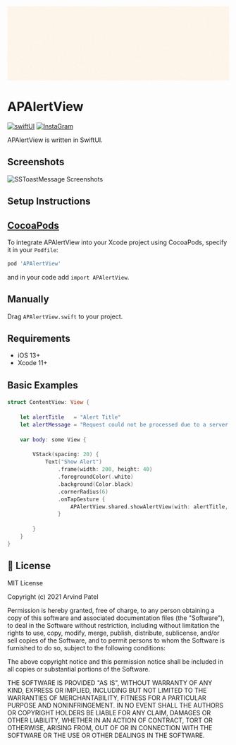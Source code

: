 <img src="https://github.com/Arvindcs/APAlertView/blob/main/images/banner.gif"></a>

APAlertView
=============

[![swiftUI](https://img.shields.io/badge/SWIFTUI-green)](https://developer.apple.com/documentation/swiftui)
[![InstaGram](https://img.shields.io/badge/Instagram-CodewithArvind-brightgreen)](https://www.instagram.com/codewitharvind)


APAlertView is written in SwiftUI.

Screenshots
---------
![SSToastMessage Screenshots](screenshot.png)


Setup Instructions
------------------
[CocoaPods](http://cocoapods.org)
------------------
To integrate APAlertView into your Xcode project using CocoaPods, specify it in your `Podfile`:
```ruby
pod 'APAlertView'
```
and in your code add `import APAlertView`.

## Manually

Drag `APAlertView.swift` to your project.

## Requirements
* iOS 13+
* Xcode 11+

Basic Examples
---------
```swift
struct ContentView: View {
    
    let alertTitle   = "Alert Title"
    let alertMessage = "Request could not be processed due to a server error. The request may succeed if you try again."
    
    var body: some View {
        
        VStack(spacing: 20) {
            Text("Show Alert")
                .frame(width: 200, height: 40)
                .foregroundColor(.white)
                .background(Color.black)
                .cornerRadius(6)
                .onTapGesture {
                    APAlertView.shared.showAlertView(with: alertTitle, message: alertMessage, buttonTitle: "OK")
                }
            
        }
    }
}
```

## 📃 License

MIT License

Copyright (c) 2021 Arvind Patel

Permission is hereby granted, free of charge, to any person obtaining a copy
of this software and associated documentation files (the "Software"), to deal
in the Software without restriction, including without limitation the rights
to use, copy, modify, merge, publish, distribute, sublicense, and/or sell
copies of the Software, and to permit persons to whom the Software is
furnished to do so, subject to the following conditions:

The above copyright notice and this permission notice shall be included in all
copies or substantial portions of the Software.

THE SOFTWARE IS PROVIDED "AS IS", WITHOUT WARRANTY OF ANY KIND, EXPRESS OR
IMPLIED, INCLUDING BUT NOT LIMITED TO THE WARRANTIES OF MERCHANTABILITY,
FITNESS FOR A PARTICULAR PURPOSE AND NONINFRINGEMENT. IN NO EVENT SHALL THE
AUTHORS OR COPYRIGHT HOLDERS BE LIABLE FOR ANY CLAIM, DAMAGES OR OTHER
LIABILITY, WHETHER IN AN ACTION OF CONTRACT, TORT OR OTHERWISE, ARISING FROM,
OUT OF OR IN CONNECTION WITH THE SOFTWARE OR THE USE OR OTHER DEALINGS IN THE
SOFTWARE.

